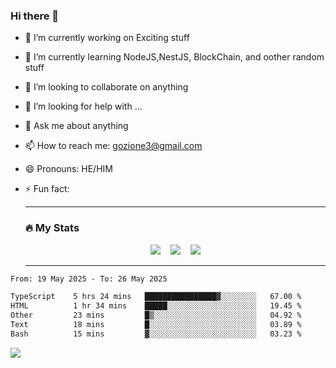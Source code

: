 ### Hi there 👋

<!--
**charlieScript/charlieScript** is a ✨ _special_ ✨ repository because its `README.md` (this file) appears on your GitHub profile.

Here are some ideas to get you started: -->

- 🔭 I’m currently working on Exciting stuff
- 🌱 I’m currently learning NodeJS,NestJS, BlockChain, and oother random stuff
- 👯 I’m looking to collaborate on anything
- 🤔 I’m looking for help with ...
- 💬 Ask me about anything
- 📫 How to reach me: gozione3@gmail.com
- 😄 Pronouns: HE/HIM
- ⚡ Fun fact:


  ---

  ### :fire: My Stats

  <div id="stats" align="center">
  <img src="http://github-readme-streak-stats.herokuapp.com?user=charlieScript&theme=dark&date_format=M%20j%5B%2C%20Y%5D" />&nbsp;&nbsp;&nbsp;
  <img src="https://github-readme-stats.vercel.app/api/top-langs/?username=charlieScript&layout=compact&theme=vision-friendly-dark"/>&nbsp;&nbsp;&nbsp;
  <img src="https://github-readme-stats.vercel.app/api?username=charlieScript&show_icons=true&theme=radical"/>
  </div>

  ---



<!--START_SECTION:waka-->

```txt
From: 19 May 2025 - To: 26 May 2025

TypeScript    5 hrs 24 mins   ████████████████▓░░░░░░░░   67.00 %
HTML          1 hr 34 mins    █████░░░░░░░░░░░░░░░░░░░░   19.45 %
Other         23 mins         █▒░░░░░░░░░░░░░░░░░░░░░░░   04.92 %
Text          18 mins         █░░░░░░░░░░░░░░░░░░░░░░░░   03.89 %
Bash          15 mins         ▓░░░░░░░░░░░░░░░░░░░░░░░░   03.23 %
```

<!--END_SECTION:waka-->
![](https://komarev.com/ghpvc/?username=charlieScript)

